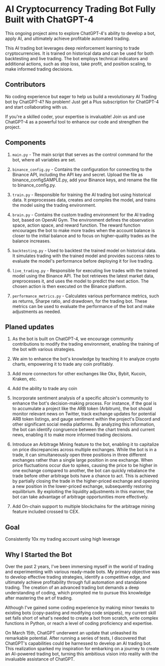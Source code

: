 # AI Cryptocurrency Trading Bot Fully Built with ChatGPT-4

This ongoing project aims to explore ChatGPT-4's ability to develop a bot, apply AI, and ultimately achieve profitable automated trading.

This AI trading bot leverages deep reinforcement learning to trade cryptocurrencies. It is trained on historical data and can be used for both backtesting and live trading. The bot employs technical indicators and additional actions, such as stop loss, take profit, and position scaling, to make informed trading decisions.

## Contributors
No coding experience but eager to help us build a revolutionary AI Trading bot by ChatGPT-4? No problem! Just get a Plus subscription for ChatGPT-4 and start collaborating with us.

If you're a skilled coder, your expertise is invaluable! Join us and use ChatGPT-4 as a powerful tool to enhance our code and strengthen the project.

## Components

1. `main.py` - The main script that serves as the control command for the bot, where all variables are set.

2. `binance_config.py` - Contains the configuration for connecting to the Binance API, including the API key and secret. Upload the file as binance_configSAMPLE.py, add your Binance keys, and rename the file to binance_config.py.

3. `train.py` - Responsible for training the AI trading bot using historical data. It preprocesses data, creates and compiles the model, and trains the model using the trading environment.

4. `brain.py` - Contains the custom trading environment for the AI trading bot, based on OpenAI Gym. The environment defines the observation space, action space, and reward function. The reward function encourages the bot to make more trades when the account balance is closer to the initial balance and to focus on higher-quality trades as the balance increases.

5. `backtesting.py` - Used to backtest the trained model on historical data. It simulates trading with the trained model and provides success rates to evaluate the model's performance before deploying it for live trading.

6. `live_trading.py` - Responsible for executing live trades with the trained model using the Binance API. The bot retrieves the latest market data, preprocesses it, and uses the model to predict the next action. The chosen action is then executed on the Binance platform.

7. `performance_metrics.py` - Calculates various performance metrics, such as returns, Sharpe ratio, and drawdown, for the trading bot. These metrics can be used to evaluate the performance of the bot and make adjustments as needed.


## Planed updates

1. As the bot is built on ChatGPT-4, we encourage community contributions to modify the trading environment, enabling the training of the bot with various strategies.

2. We aim to enhance the bot's knowledge by teaching it to analyze crypto charts, empowering it to trade any coin profitably.

3. Add more connectors for other exchanges like Okx, Bybit, Kucoin, Kraken, etc.

4. Add the ability to trade any coin

5. Incorporate sentiment analysis of a specific altcoin's community to enhance the bot's decision-making process. For instance, if the goal is to accumulate a project like the ARB token (Arbitrum), the bot should monitor relevant news on Twitter, track exchange updates for potential ARB token listings, and gauge sentiment within the project's Discord and other significant social media platforms. By analyzing this information, the bot can identify congruence between the chart trends and current news, enabling it to make more informed trading decisions.

6. Introduce an Arbitrage Mining feature to the bot, enabling it to capitalize on price discrepancies across multiple exchanges. While the bot is in a trade, it can simultaneously open three positions in three different exchanges rather than a single large position in one exchange. When price fluctuations occur due to spikes, causing the price to be higher in one exchange compared to another, the bot can quickly rebalance the trade before other arbitrage bots have a chance to act. This is achieved by partially closing the trade in the higher-priced exchange and opening a new position in the lower-priced exchange, subsequently restoring equilibrium. By exploiting the liquidity adjustments in this manner, the bot can take advantage of arbitrage opportunities more effectively.

7. Add On-chain support to multiple blockchains for the arbitrage mining feature included crossed to CEX.

## Goal

Consistently 10x my trading account using high leverage

## Why I Started the Bot
Over the past 2 years, I've been immersing myself in the world of trading and experimenting with various ready-made bots. My primary objective was to develop effective trading strategies, identify a competitive edge, and ultimately achieve profitability through full automation and standalone trading. The creation of an advanced trading bot demands a deep understanding of coding, which prompted me to pursue this knowledge after mastering the art of trading.

Although I've gained some coding experience by making minor tweaks to existing bots (copy-pasting and modifying code snippets), my current skill set falls short of what's needed to create a bot from scratch, write complex functions in Python, or reach a level of coding proficiency and expertise.

On March 15th, ChatGPT underwent an update that unleashed its remarkable potential. After running a series of tests, I discovered that ChatGPT's capabilities could be harnessed to develop an AI trading bot. This realization sparked my inspiration for embarking on a journey to create an AI-powered trading bot, turning this ambitious vision into reality with the invaluable assistance of ChatGPT.